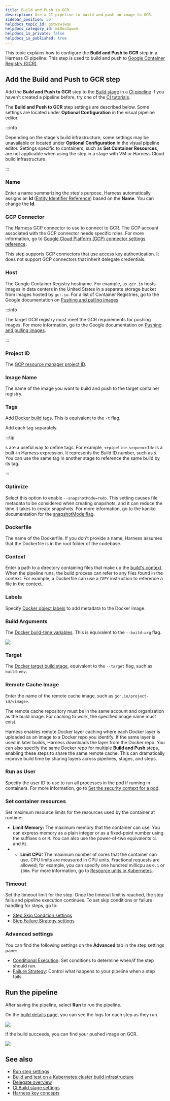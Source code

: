 ```yaml
---
title: Build and Push to GCR
description: Use a CI pipeline to build and push an image to GCR.
sidebar_position: 50
helpdocs_topic_id: gstwrwjwgu
helpdocs_category_id: mi8eo3qwxm
helpdocs_is_private: false
helpdocs_is_published: true
---
```


This topic explains how to configure the **Build and Push to GCR** step in a Harness CI pipeline. This step is used to build and push to [Google Container Registry (GCR)](https://cloud.google.com/container-registry).

## Add the Build and Push to GCR step

Add the **Build and Push to GCR** step to the [Build stage](../set-up-build-infrastructure/ci-stage-settings.md) in a [CI pipeline](../prep-ci-pipeline-components.md) If you haven't created a pipeline before, try one of the [CI tutorials](../../ci-quickstarts/ci-pipeline-quickstart.md).

The **Build and Push to GCR** step settings are described below. Some settings are located under **Optional Configuration** in the visual pipeline editor.

:::info

Depending on the stage's build infrastructure, some settings may be unavailable or located under **Optional Configuration** in the visual pipeline editor. Settings specific to containers, such as **Set Container Resources**, are not applicable when using the step in a stage with VM or Harness Cloud build infrastructure.

:::

### Name

Enter a name summarizing the step's purpose. Harness automatically assigns an **Id** ([Entity Identifier Reference](../../../platform/20_References/entity-identifier-reference.md)) based on the **Name**. You can change the **Id**.

### GCP Connector

The Harness GCP connector to use to connect to GCR. The GCP account associated with the GCP connector needs specific roles. For more information, go to [Google Cloud Platform (GCP) connector settings reference](/docs/platform/Connectors/Cloud-providers/ref-cloud-providers/gcs-connector-settings-reference).

This step supports GCP connectors that use access key authentication. It does not support GCP connectors that inherit delegate credentials.

### Host

The Google Container Registry hostname. For example, `us.gcr.io` hosts images in data centers in the United States in a separate storage bucket from images hosted by `gcr.io`. For a list of Container Registries, go to the Google documentation on [Pushing and pulling images](https://cloud.google.com/container-registry/docs/pushing-and-pulling).

:::info

The target GCR registry must meet the GCR requirements for pushing images. For more information, go to the Google documentation on [Pushing and pulling images](https://cloud.google.com/container-registry/docs/pushing-and-pulling).

:::

### Project ID

The [GCP resource manager project ID](https://cloud.google.com/resource-manager/docs/creating-managing-projects#identifying_projects).

### Image Name

The name of the image you want to build and push to the target container registry.

### Tags

Add [Docker build tags](https://docs.docker.com/engine/reference/commandline/build/#tag). This is equivalent to the `-t` flag.

Add each tag separately.

:::tip

s are a useful way to define tags. For example, `<+pipeline.sequenceId>` is a built-in Harness expression. It represents the Build ID number, such as `9`. You can use the same tag in another stage to reference the same build by its tag.

:::

### Optimize

Select this option to enable `--snapshotMode=redo`. This setting causes file metadata to be considered when creating snapshots, and it can reduce the time it takes to create snapshots. For more information, go to the kaniko documentation for the [snapshotMode flag](https://github.com/GoogleContainerTools/kaniko/blob/main/README.md#flag---snapshotmode).

### Dockerfile

The name of the Dockerfile. If you don't provide a name, Harness assumes that the Dockerfile is in the root folder of the codebase.

### Context

Enter a path to a directory containing files that make up the [build's context](https://docs.docker.com/engine/reference/commandline/build/#description). When the pipeline runs, the build process can refer to any files found in the context. For example, a Dockerfile can use a `COPY` instruction to reference a file in the context.

### Labels

Specify [Docker object labels](https://docs.docker.com/config/labels-custom-metadata/) to add metadata to the Docker image.

### Build Arguments

The [Docker build-time variables](https://docs.docker.com/engine/reference/commandline/build/#build-arg). This is equivalent to the `--build-arg` flag.

![](./static/build-and-push-to-gcr-step-settings-23.png)

### Target

The [Docker target build stage](https://docs.docker.com/engine/reference/commandline/build/#target), equivalent to the `--target` flag, such as `build-env`.

### Remote Cache Image

Enter the name of the remote cache image, such as `gcr.io/project-id/<image>`.

The remote cache repository must be in the same account and organization as the build image. For caching to work, the specified image name must exist.

Harness enables remote Docker layer caching where each Docker layer is uploaded as an image to a Docker repo you identify. If the same layer is used in later builds, Harness downloads the layer from the Docker repo. You can also specify the same Docker repo for multiple **Build and Push** steps, enabling these steps to share the same remote cache. This can dramatically improve build time by sharing layers across pipelines, stages, and steps.

### Run as User

Specify the user ID to use to run all processes in the pod if running in containers. For more information, go to [Set the security context for a pod](https://kubernetes.io/docs/tasks/configure-pod-container/security-context/#set-the-security-context-for-a-pod).

### Set container resources

Set maximum resource limits for the resources used by the container at runtime:

* **Limit Memory:** The maximum memory that the container can use. You can express memory as a plain integer or as a fixed-point number using the suffixes `G` or `M`. You can also use the power-of-two equivalents `Gi` and `Mi`.
* * **Limit CPU:** The maximum number of cores that the container can use. CPU limits are measured in CPU units. Fractional requests are allowed; for example, you can specify one hundred millicpu as `0.1` or `100m`. For more information, go to [Resource units in Kubernetes](https://kubernetes.io/docs/concepts/configuration/manage-resources-containers/#resource-units-in-kubernetes).

### Timeout

Set the timeout limit for the step. Once the timeout limit is reached, the step fails and pipeline execution continues. To set skip conditions or failure handling for steps, go to:

* [Step Skip Condition settings](../../../platform/8_Pipelines/w_pipeline-steps-reference/step-skip-condition-settings.md)
* [Step Failure Strategy settings](../../../platform/8_Pipelines/w_pipeline-steps-reference/step-failure-strategy-settings.md)

### Advanced settings

You can find the following settings on the **Advanced** tab in the step settings pane:

* [Conditional Execution](../../../platform/8_Pipelines/w_pipeline-steps-reference/step-skip-condition-settings.md): Set conditions to determine when/if the step should run.
* [Failure Strategy](../../../platform/8_Pipelines/w_pipeline-steps-reference/step-failure-strategy-settings.md): Control what happens to your pipeline when a step fails.

## Run the pipeline

After saving the pipeline, select **Run** to run the pipeline.

On the [build details page](../view-your-builds/viewing-builds.md), you can see the logs for each step as they run.

![](./static/build-and-push-to-gcr-516.png)

If the build succeeds, you can find your pushed image on GCR.

![](./static/build-and-push-to-gcr-518.png)

## See also

* [Run step settings](../run-ci-scripts/run-step-settings.md)
* [Build and test on a Kubernetes cluster build infrastructure](/tutorials/ci-pipelines/build/kubernetes-build-farm)
* [Delegate overview](/docs/platform/2_Delegates/delegate-concepts/delegate-overview.md)
* [CI Build stage settings](../set-up-build-infrastructure/ci-stage-settings.md)
* [Harness key concepts](../../../getting-started/learn-harness-key-concepts.md)

